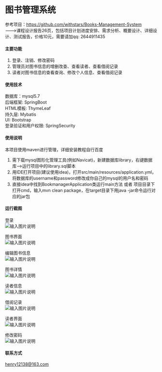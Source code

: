# 图书管理系统

参考项目：https://github.com/withstars/Books-Management-System <br>
--->课程设计报告26页，包括项目计划进度安排、需求分析、概要设计、详细设计、测试报告，价格10元，需要请加qq: 2644911435

#### 主要功能
1.  登录、注销、修改密码
2.  管理员对图书信息的增删改查、查看读者、查看借阅记录
3.  读者对图书信息的查看查询、修改个人信息、查看借阅记录


#### 使用技术
数据库：mysql5.7 <br>
后端框架: SpringBoot <br>
HTML模板: ThymeLeaf <br>
持久层: Mybatis <br>
UI: Bootstrap <br>
登录验证和用户权限: SpringSecurity

#### 使用说明
本项目使用maven进行管理，详细安装教程自行百度
1.  需下载mysql图形化管理工具(例如Navicat)，新建数据库library，右键数据库-->运行项目中的library.sql脚本
2.  用IDE打开项目(建议使用idea)，打开src/main/resources/application.yml，将数据库的username和password修改成你自己的mysql的用户名和密码
3.  直接idea中找到BookmanagerApplication类运行main方法 或者 项目目录下打开cmd，输入mvn clean package，在target目录下用java -jar命令运行对应的jar包

#### 运行截图
登录 <br>
![输入图片说明](https://images.gitee.com/uploads/images/2021/0125/105210_eb5fa048_7781721.png "屏幕截图.png")

图书界面 <br>
![输入图片说明](https://images.gitee.com/uploads/images/2021/0125/105235_03839fc4_7781721.png "屏幕截图.png")

编辑图书信息 <br>
![输入图片说明](https://images.gitee.com/uploads/images/2021/0125/143210_d6e37075_7781721.png "屏幕截图.png")

图书详情 <br>
![输入图片说明](https://images.gitee.com/uploads/images/2021/0125/143235_4d65e388_7781721.png "屏幕截图.png")

读者信息 <br>
![输入图片说明](https://images.gitee.com/uploads/images/2021/0125/143318_0c721f22_7781721.png "屏幕截图.png")

借阅记录 <br>
![输入图片说明](https://images.gitee.com/uploads/images/2021/0125/143338_62fd12e8_7781721.png "屏幕截图.png")

读者界面 <br>
![输入图片说明](https://images.gitee.com/uploads/images/2021/0125/143450_1698361f_7781721.png "屏幕截图.png")

修改密码 <br>
![输入图片说明](https://images.gitee.com/uploads/images/2021/0125/143608_7ac17c5a_7781721.png "屏幕截图.png")

#### 联系方式

henry12138@163.com
